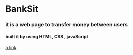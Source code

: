 # BankSit
### it is a web page to transfer money between users 
#### built it by using HTML, CSS , javaScript
[a link](https://trusting-lalande-fe6229.netlify.app/)
